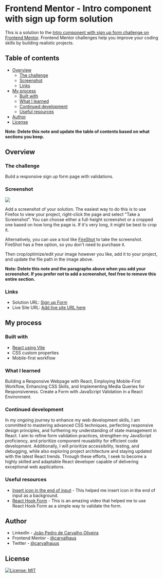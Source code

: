 # Frontend Mentor - Intro component with sign up form solution

This is a solution to the [Intro component with sign up form challenge on Frontend Mentor](https://www.frontendmentor.io/challenges/intro-component-with-signup-form-5cf91bd49edda32581d28fd1). Frontend Mentor challenges help you improve your coding skills by building realistic projects.

## Table of contents

- [Overview](#overview)
  - [The challenge](#the-challenge)
  - [Screenshot](#screenshot)
  - [Links](#links)
- [My process](#my-process)
  - [Built with](#built-with)
  - [What I learned](#what-i-learned)
  - [Continued development](#continued-development)
  - [Useful resources](#useful-resources)
- [Author](#author)
- [License](#license)

**Note: Delete this note and update the table of contents based on what sections you keep.**

## Overview

### The challenge

Build a responsive sign up form page with validations.

### Screenshot

![](./screenshot.jpg)

Add a screenshot of your solution. The easiest way to do this is to use Firefox to view your project, right-click the page and select "Take a Screenshot". You can choose either a full-height screenshot or a cropped one based on how long the page is. If it's very long, it might be best to crop it.

Alternatively, you can use a tool like [FireShot](https://getfireshot.com/) to take the screenshot. FireShot has a free option, so you don't need to purchase it.

Then crop/optimize/edit your image however you like, add it to your project, and update the file path in the image above.

**Note: Delete this note and the paragraphs above when you add your screenshot. If you prefer not to add a screenshot, feel free to remove this entire section.**

### Links

- Solution URL: [Sign up Form](https://github.com/carvalhaus/signup-form)
- Live Site URL: [Add live site URL here](https://your-live-site-url.com)

## My process

### Built with

- [React using Vite](https://vitejs.dev/guide/)
- CSS custom properties
- Mobile-first workflow

### What I learned

Building a Responsive Webpage with React, Employing Mobile-First Workflow, Enhancing CSS Skills, and Implementing Media Queries for Responsiveness. Create a Form with JavaScript Validation in a React Environment.

### Continued development

In my ongoing journey to enhance my web development skills, I am committed to mastering advanced CSS techniques, perfecting responsive design principles, and furthering my understanding of state management in React. I aim to refine form validation practices, strengthen my JavaScript proficiency, and prioritize component reusability for efficient code development. Additionally, I will prioritize accessibility, testing, and debugging, while also exploring project architecture and staying updated with the latest React trends. Through these efforts, I seek to become a highly skilled and adaptable React developer capable of delivering exceptional web applications.

### Useful resources

- [Insert icon in the end of input](https://stackoverflow.com/questions/31636233/insert-icon-in-the-end-of-input) - This helped me insert icon in the end of input as a background.
- [React Hook Form](https://www.youtube.com/watch?v=qH272VSWje4&ab_channel=FelipeRocha%E2%80%A2dicasparadevs) - This is an amazing video that helped me to use React Hook Form as a simple way to validate the form.

## Author

- LinkedIn - [João Pedro de Carvalho Oliveira](https://www.linkedin.com/in/joao-pedro-carvalho-oliveira/)
- Frontend Mentor - [@carvalhaus](https://www.frontendmentor.io/profile/carvalhaus)
- Twitter - [@carvalhauus](https://www.twitter.com/carvalhauus)

## License

[![License: MIT](https://img.shields.io/badge/License-MIT-yellow.svg)](https://opensource.org/licenses/MIT)
